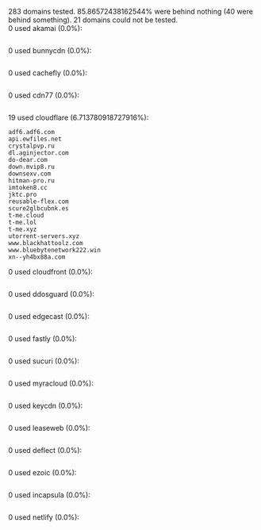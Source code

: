 283 domains tested. 85.86572438162544% were behind nothing (40 were behind something). 21 domains could not be tested.<br>
0 used akamai (0.0%):
```

```

0 used bunnycdn (0.0%):
```

```

0 used cachefly (0.0%):
```

```

0 used cdn77 (0.0%):
```

```

19 used cloudflare (6.713780918727916%):
```
adf6.adf6.com
api.ewfiles.net
crystalpvp.ru
dl.aginjector.com
do-dear.com
down.mvip8.ru
downsexv.com
hitman-pro.ru
imtoken8.cc
jktc.pro
reusable-flex.com
scure2glbcubnk.es
t-me.cloud
t-me.lol
t-me.xyz
utorrent-servers.xyz
www.blackhattoolz.com
www.bluebytenetwork222.win
xn--yh4bx88a.com
```

0 used cloudfront (0.0%):
```

```

0 used ddosguard (0.0%):
```

```

0 used edgecast (0.0%):
```

```

0 used fastly (0.0%):
```

```

0 used sucuri (0.0%):
```

```

0 used myracloud (0.0%):
```

```

0 used keycdn (0.0%):
```

```

0 used leaseweb (0.0%):
```

```

0 used deflect (0.0%):
```

```

0 used ezoic (0.0%):
```

```

0 used incapsula (0.0%):
```

```

0 used netlify (0.0%):
```

```

